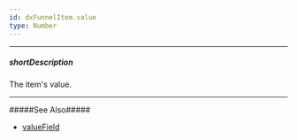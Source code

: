```yaml
---
id: dxFunnelItem.value
type: Number
---
```

---
##### shortDescription
The item's value.

---
#####See Also#####
- [valueField](/api-reference/20%20Data%20Visualization%20Widgets/dxFunnel/1%20Configuration/valueField.md '/Documentation/ApiReference/Data_Visualization_Widgets/dxFunnel/Configuration/#valueField')